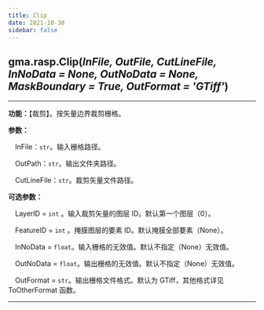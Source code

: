 ```yaml
---
title: Clip
date: 2021-10-30
sidebar: false
---
```


## gma.rasp.**Clip**(*InFile, OutFile, CutLineFile, InNoData = None, OutNoData = None, MaskBoundary = True, OutFormat = 'GTiff'*)

---

**功能：**【裁剪】。按矢量边界裁剪栅格。

**参数：** 

&emsp;InFile：`str`。输入栅格路径。

&emsp;OutPath：`str`。输出文件夹路径。

&emsp;CutLineFile：`str`。裁剪矢量文件路径。

**可选参数：**

&emsp;LayerID = `int`<Badge text="1.0.7 +"/> 。输入裁剪矢量的图层 ID。默认第一个图层（0）。

&emsp;FeatureID = `int`<Badge text="1.0.7 +"/> 。掩膜图层的要素 ID。默认掩膜全部要素（None）。

&emsp;InNoData = `float`。输入栅格的无效值。默认不指定（None）无效值。

&emsp;OutNoData  = `float`。输出栅格的无效值。默认不指定（None）无效值。

&emsp;OutFormat  = `str`。输出栅格文件格式。默认为 GTiff，其他格式详见 ToOtherFormat 函数。

---


